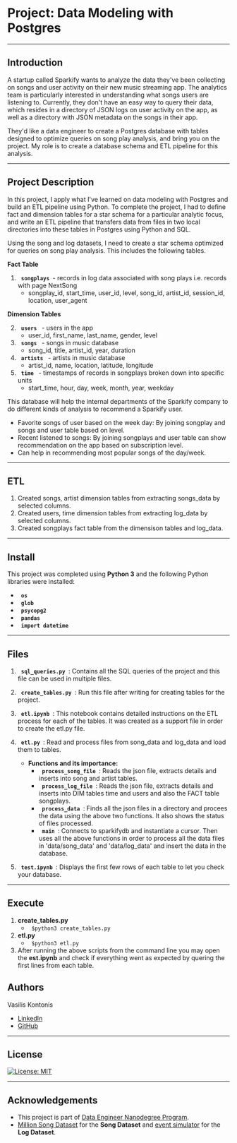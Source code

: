 # Project: Data Modeling with Postgres

---

## Introduction

A startup called Sparkify wants to analyze the data they've been collecting on songs and user activity on their new music streaming app. The analytics team is particularly interested in understanding what songs users are listening to. Currently, they don't have an easy way to query their data, which resides in a directory of JSON logs on user activity on the app, as well as a directory with JSON metadata on the songs in their app.

They'd like a data engineer to create a Postgres database with tables designed to optimize queries on song play analysis, and bring you on the project. My role is to create a database schema and ETL pipeline for this analysis.

---

## Project Description

In this project, I apply what I've learned on data modeling with Postgres and build an ETL pipeline using Python. To complete the project, I had to define fact and dimension tables for a star schema for a particular analytic focus, and write an ETL pipeline that transfers data from files in two local directories into these tables in Postgres using Python and SQL.

Using the song and log datasets, I need to create a star schema optimized for queries on song play analysis. This includes the following tables.

**Fact Table**
 1. <code> <b>songplays</b> </code>- records in log data associated with song plays i.e. records with page NextSong
    - songplay_id, start_time, user_id, level, song_id, artist_id, session_id, location, user_agent
    
**Dimension Tables**

 2. <code> <b>users</b> </code> - users in the app
    - user_id, first_name, last_name, gender, level
 3. <code> <b>songs</b> </code> - songs in music database
    - song_id, title, artist_id, year, duration
 4. <code> <b>artists</b> </code> - artists in music database
    - artist_id, name, location, latitude, longitude
 5. <code> <b>time</b> </code> - timestamps of records in songplays broken down into specific units
    - start_time, hour, day, week, month, year, weekday

This database will help the internal departments of the Sparkify company to do different kinds of analysis to recommend a Sparkify user.

 - Favorite songs of user based on the week day: By joining songplay and songs and user table based on level.
 - Recent listened to songs: By joining songplays and user table can show recommendation on the app based on subscription level.
 - Can help in recommending most popular songs of the day/week.

---

## ETL

 1. Created songs, artist dimension tables from extracting songs_data by selected columns.
 2. Created users, time dimension tables from extracting log_data by selected columns.
 3. Created songplays fact table from the dimensison tables and log_data.

---

## Install

This project was completed using **Python 3** and the following Python libraries were installed:

 - <code> <b>os</b> </code>
 - <code> <b>glob</b> </code>
 - <code> <b>psycopg2</b> </code>
 - <code> <b>pandas</b> </code>
 - <code> <b>import datetime</b> </code>

---

## Files

1. <code> <b>sql_queries.py</b> </code>: Contains all the SQL queries of the project and this file can be used in multiple files.

2. <code> <b>create_tables.py</b> </code>: Run this file after writing for creating tables for the project.

3. <code> <b>etl.ipynb</b> </code>: This notebook contains detailed instructions on the ETL process for each of the tables. It was created as a support file in order to create the etl.py file.

4. <code> <b>etl.py</b> </code>: Read and process files from song_data and log_data and load them to tables.

    - <b>Functions and its importance:</b>
        - <code> <b>process_song_file</b> </code>: Reads the json file, extracts details and inserts into song and artist tables.
        - <code> <b>process_log_file</b> </code>: Reads the json file, extracts details and inserts into DIM tables time and users and also the FACT table songplays.
        - <code> <b>process_data</b> </code>: Finds all the json files in a directory and procees the data using the above two functions. It also shows the status of files processed.
        - <code> <b>main</b> </code>: Connects to sparkifydb and instantiate a cursor. Then uses all the above functions in order to process all the data files in 'data/song_data' and 'data/log_data' and insert the data in the database.

5. <code> <b>test.ipynb</b> </code>: Displays the first few rows of each table to let you check your database.

---

## Execute

1. **create_tables.py**
    - <code> $python3 create_tables.py </code>
2. **etl.py**
    - <code> $python3 etl.py </code>
3. After running the above scripts from the command line you may open the **est.ipynb** and check if everything went as expected by quering the first lines from each table.


## Authors

Vasilis Kontonis
 - [LinkedIn](https://www.linkedin.com/in/vasilis-kontonis-baa281b4/)
 - [GitHub](https://github.com/bkontonis)

---

## License
[![License: MIT](https://img.shields.io/badge/License-MIT-yellow.svg)](https://opensource.org/licenses/MIT)

---

## Acknowledgements
* This project is part of [Data Engineer Nanodegree Program](https://www.udacity.com/course/data-engineer-nanodegree--nd027).
* [Million Song Dataset](http://millionsongdataset.com/) for the **Song Dataset** and [event simulator](https://github.com/Interana/eventsim) for the **Log Dataset**.
